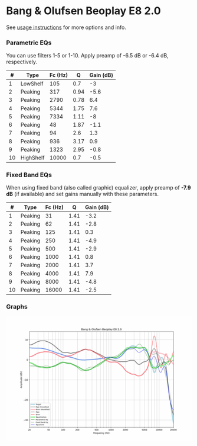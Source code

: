 # Bang & Olufsen Beoplay E8 2.0
See [usage instructions](https://github.com/jaakkopasanen/AutoEq#usage) for more options and info.

### Parametric EQs
You can use filters 1-5 or 1-10. Apply preamp of -6.5 dB or -6.4 dB, respectively.

|   # | Type      |   Fc (Hz) |    Q |   Gain (dB) |
|-----|-----------|-----------|------|-------------|
|   1 | LowShelf  |       105 | 0.7  |        -3   |
|   2 | Peaking   |       317 | 0.94 |        -5.6 |
|   3 | Peaking   |      2790 | 0.78 |         6.4 |
|   4 | Peaking   |      5344 | 1.75 |         7.6 |
|   5 | Peaking   |      7334 | 1.11 |        -8   |
|   6 | Peaking   |        48 | 1.87 |        -1.1 |
|   7 | Peaking   |        94 | 2.6  |         1.3 |
|   8 | Peaking   |       936 | 3.17 |         0.9 |
|   9 | Peaking   |      1323 | 2.95 |        -0.8 |
|  10 | HighShelf |     10000 | 0.7  |        -0.5 |

### Fixed Band EQs
When using fixed band (also called graphic) equalizer, apply preamp of **-7.9 dB** (if available) and set gains manually with these parameters.

|   # | Type    |   Fc (Hz) |    Q |   Gain (dB) |
|-----|---------|-----------|------|-------------|
|   1 | Peaking |        31 | 1.41 |        -3.2 |
|   2 | Peaking |        62 | 1.41 |        -2.8 |
|   3 | Peaking |       125 | 1.41 |         0.3 |
|   4 | Peaking |       250 | 1.41 |        -4.9 |
|   5 | Peaking |       500 | 1.41 |        -2.9 |
|   6 | Peaking |      1000 | 1.41 |         0.8 |
|   7 | Peaking |      2000 | 1.41 |         3.7 |
|   8 | Peaking |      4000 | 1.41 |         7.9 |
|   9 | Peaking |      8000 | 1.41 |        -4.8 |
|  10 | Peaking |     16000 | 1.41 |        -2.5 |

### Graphs
![](./Bang%20&%20Olufsen%20Beoplay%20E8%202.0.png)

